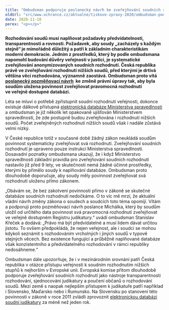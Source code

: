 ```yaml
---
title: "Ombudsman podporuje poslanecký návrh ke zveřejňování soudních rozhodnutí"
oldUrl: "src/www.ochrance.cz/aktualne/tiskove-zpravy-2020/ombudsman-podporuje-poslanecky-navrh-ke-zverejnovani-soudnich-rozhodnuti"
date: 2020-11-18
perex: "<p></p>"
---
```


<!-- imported from the old website -->

<p><b>Rozhodování soudů musí naplňovat požadavky předvídatelnosti, transparentnosti a rovnosti. Požadavek, aby soudy „zacházely s každým stejně“ je mimořádně důležitý a patří k základním charakteristikám moderní demokracie. Jedním z prostředků, který by podle ombudsmana napomohl budování důvěry veřejnosti v justici, je systematické zveřejňování anonymizovaných soudních rozhodnutí. Česká republika právě ve zveřejňování rozhodnutí nižších soudů, před kterými je drtivá většina věcí rozhodována, významně zaostává. Ombudsman proto vítá <a title="Otevření do nového okna" href="http://www.psp.cz/sqw/text/orig2.sqw?idd=72706" target="_blank">poslanecký pozměňovací návrh</a> <img alt="" src="https://www.ochrance.cz/typo3/ext/od_linkdesc/icons/external.gif" class="od_linkdesc_icon_external" /> ke změně právní úpravy tak, aby byla soudům uložena povinnost zveřejňovat pravomocná rozhodnutí ve veřejně dostupné databázi. </b> </p><p>Léta se mluví o potřebě zpřístupnit soudní rozhodnutí veřejnosti, dokonce existuje dálkově přístupná <a href="https://www.nsoud.cz/judikaturavks/judikatura_vks.nsf/webSpreadSearch" target="_blank">elektronická databáze Ministerstva spravedlnosti</a> a ombudsman je již několik let opakovaně ujišťován Ministerstvem spravedlnosti, že zde postupně budou zveřejňována i rozhodnutí nižších soudů. Počet zveřejněných rozhodnutí nižších soudů však i nadále zůstává velmi nízký. </p><p>V České republice totiž v současné době žádný zákon neukládá soudům povinnost systematicky zveřejňovat svá rozhodnutí. Zveřejňování soudních rozhodnutí je upraveno pouze instrukcí Ministerstva spravedlnosti. Dosavadní poznatky ombudsmana ukazují, že i když Ministerstvo spravedlnosti základní pravidla pro zveřejňování soudních rozhodnutí nastavilo již před 9 lety, ve skutečnosti nemá žádné účinné prostředky, kterými by přimělo soudy k naplňování databáze. Ombudsman proto dlouhodobě doporučuje, aby soudy měly povinnost zveřejňovat svá rozhodnutí uloženu přímo zákonem. </p><p>„Obávám se, že bez zakotvení povinnosti přímo v zákoně se skutečné databáze soudních rozhodnutí nedočkáme. O to víc mě mrzí, že aktuální vládní návrh změny zákona o soudech a soudcích toto téma opomíjí. Vítám a podporuji proto pozměňovací návrh poslance Michálka, který by soudům uložil od určitého data povinnost svá pravomocná rozhodnutí zveřejňovat ve veřejně dostupném Registru judikatury.“ uvádí ombudsman Stanislav Křeček a dodává: „Právo má být předvídatelné a musí lidem dávat určitou jistotu. To ovšem předpokládá, že nejen veřejnost, ale i soudci se mohou kdykoli seznámit s rozhodováním vrcholných i jiných soudů v typově stejných věcech. Bez existence fungující a průběžně naplňované databáze však konzistentního a předvídatelného rozhodování v rámci republiky nedosáhneme.“</p><p>Ombudsman dále upozorňuje, že i v mezinárodním srovnání patří Česká republika v otázce přístupu veřejnosti k soudním rozhodnutím nižších stupňů k nejhorším v Evropské unii. Evropská komise přitom dlouhodobě podporuje zveřejňování soudních rozhodnutí jako nástroje transparentnosti rozhodování, sjednocování judikatury a poučení občanů o rozhodování soudů. Mezi země s naopak nejlepším přístupem k judikatuře patří například i Slovensko, Maďarsko nebo i Rumunsko. Na Slovensku po stanovení této povinnosti v zákoně v roce 2011 zvládli zprovoznit <a href="https://obcan.justice.sk/infosud/-/infosud/zoznam/rozhodnutie" target="_blank">elektronickou databázi soudní judikatury</a> za méně než jeden rok.   </p>
